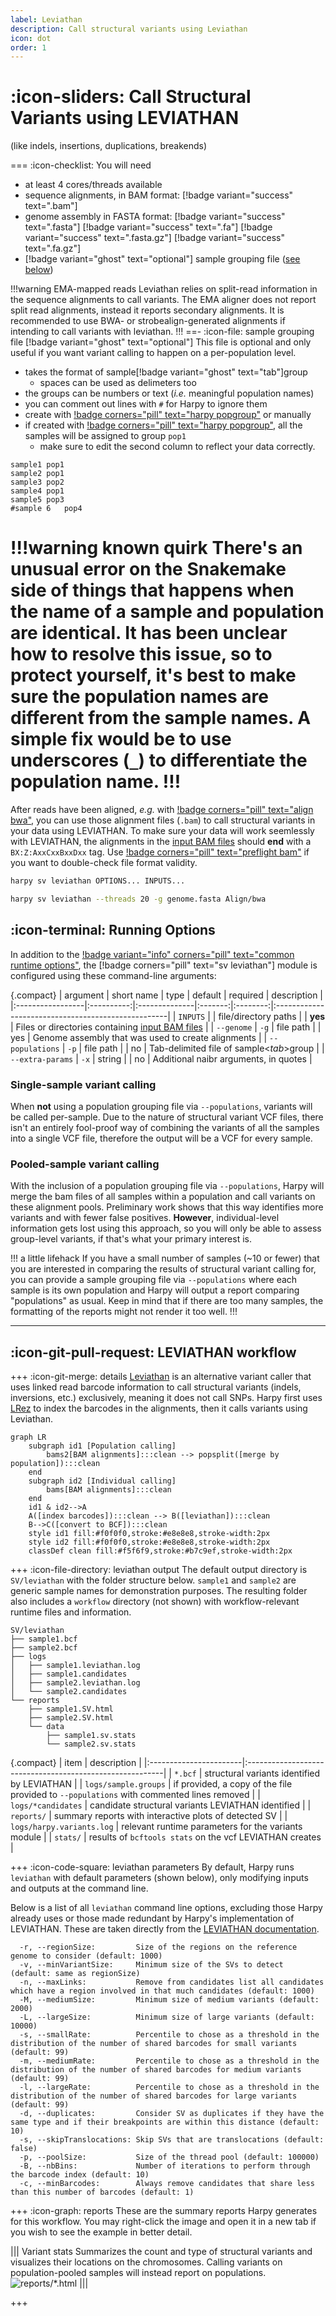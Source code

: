 ```yaml
---
label: Leviathan
description: Call structural variants using Leviathan
icon: dot
order: 1
---
```


# :icon-sliders: Call Structural Variants using LEVIATHAN
(like indels, insertions, duplications, breakends)

===  :icon-checklist: You will need
- at least 4 cores/threads available
- sequence alignments, in BAM format: [!badge variant="success" text=".bam"]
- genome assembly in FASTA format: [!badge variant="success" text=".fasta"] [!badge variant="success" text=".fa"] [!badge variant="success" text=".fasta.gz"] [!badge variant="success" text=".fa.gz"]
- [!badge variant="ghost" text="optional"] sample grouping file ([see below](#pooled-sample-variant-calling))

!!!warning EMA-mapped reads
Leviathan relies on split-read information in the sequence alignments to call variants. The EMA aligner
does not report split read alignments, instead it reports secondary alignments. It is recommended to use
BWA- or strobealign-generated alignments if intending to call variants with leviathan. 
!!!
==- :icon-file: sample grouping file  [!badge variant="ghost" text="optional"]
This file is optional and only useful if you want variant calling to happen on a per-population level.
- takes the format of sample[!badge variant="ghost" text="tab"]group
    - spaces can be used as delimeters too
- the groups can be numbers or text (_i.e._ meaningful population names)
- you can comment out lines with `#` for Harpy to ignore them
- create with [!badge corners="pill" text="harpy popgroup"](../other.md#popgroup) or manually
- if created with [!badge corners="pill" text="harpy popgroup"](../other.md#popgroup), all the samples will be assigned to group `pop1`
    - make sure to edit the second column to reflect your data correctly.

``` example file for --populations
sample1 pop1
sample2 pop1
sample3 pop2
sample4 pop1
sample5 pop3
#sample 6   pop4
```

!!!warning known quirk
There's an unusual error on the Snakemake side of things that happens when the name of a sample and population are identical.
It has been unclear how to resolve this issue, so to protect yourself, it's best to make sure the population names are different
from the sample names. A simple fix would be to use underscores (`_`) to differentiate the population name.
!!!
===

After reads have been aligned, _e.g._ with [!badge corners="pill" text="align bwa"](../Align/bwa.md), you can use those alignment files
(`.bam`) to call structural variants in your data using LEVIATHAN. To make sure your data
will work seemlessly with LEVIATHAN, the alignments in the [input BAM files](/commonoptions.md) should **end**
with a `BX:Z:AxxCxxBxxDxx` tag. Use [!badge corners="pill" text="preflight bam"](../preflight.md) if you want to double-check file
format validity.

```bash usage
harpy sv leviathan OPTIONS... INPUTS...
```

```bash example
harpy sv leviathan --threads 20 -g genome.fasta Align/bwa
```

## :icon-terminal: Running Options
In addition to the [!badge variant="info" corners="pill" text="common runtime options"](/commonoptions.md), the [!badge corners="pill" text="sv leviathan"] module is configured using these command-line arguments:

{.compact}
| argument         | short name | type          | default | required | description                                        |
|:-----------------|:----------:|:--------------|:-------:|:--------:|:---------------------------------------------------|
| `INPUTS`         |            | file/directory paths  |         | **yes**  | Files or directories containing [input BAM files](/commonoptions.md#input-arguments)     |
| `--genome`       |    `-g`    | file path     |         |    yes | Genome assembly that was used to create alignments    |
| `--populations`  |    `-p`    | file path     |         |    no             | Tab-delimited file of sample\<*tab*\>group         |
| `--extra-params` |    `-x`    | string        |         |    no             | Additional naibr arguments, in quotes              |

### Single-sample variant calling
When **not** using a population grouping file via `--populations`, variants will be called per-sample. 
Due to the nature of structural variant VCF files, there isn't an entirely fool-proof way 
of combining the variants of all the samples into a single VCF file, therefore the output will be a VCF for every sample.

### Pooled-sample variant calling
With the inclusion of a population grouping file via `--populations`, Harpy will merge the bam files of all samples within a 
population and call variants on these alignment pools. Preliminary work shows that this way identifies more variants and with fewer false 
positives. **However**, individual-level information gets lost using this approach, so you will only be able to assess 
group-level variants, if that's what your primary interest is.

!!! a little lifehack
If you have a small number of samples (~10 or fewer) that you are interested in comparing the results of structural variant calling for,
you can provide a sample grouping file via `--populations` where each sample is its own population and Harpy will output a report
comparing "populations" as usual. Keep in mind that if there are too many samples, the formatting of the reports might not render
it too well.
!!!

----

## :icon-git-pull-request: LEVIATHAN workflow
+++ :icon-git-merge: details
[Leviathan](https://github.com/morispi/LEVIATHAN) is an alternative variant caller that uses linked read barcode information 
to call structural variants (indels, inversions, etc.) exclusively, meaning it does not call SNPs. Harpy first uses [LRez](https://github.com/morispi/LRez) to index the barcodes 
in the alignments, then it calls variants using Leviathan.

```mermaid
graph LR
    subgraph id1 [Population calling]
        bams2[BAM alignments]:::clean --> popsplit([merge by population]):::clean
    end
    subgraph id2 [Individual calling]
        bams[BAM alignments]:::clean
    end
    id1 & id2-->A
    A([index barcodes]):::clean --> B([leviathan]):::clean
    B-->C([convert to BCF]):::clean
    style id1 fill:#f0f0f0,stroke:#e8e8e8,stroke-width:2px
    style id2 fill:#f0f0f0,stroke:#e8e8e8,stroke-width:2px
    classDef clean fill:#f5f6f9,stroke:#b7c9ef,stroke-width:2px
```
+++ :icon-file-directory: leviathan output
The default output directory is `SV/leviathan` with the folder structure below. `sample1` and `sample2` are generic sample names for demonstration purposes.
The resulting folder also includes a `workflow` directory (not shown) with workflow-relevant runtime files and information.

```
SV/leviathan
├── sample1.bcf
├── sample2.bcf
├── logs
│   ├── sample1.leviathan.log
│   ├── sample1.candidates
│   ├── sample2.leviathan.log
│   └── sample2.candidates
└── reports
    ├── sample1.SV.html
    ├── sample2.SV.html
    └── data
        ├── sample1.sv.stats
        └── sample2.sv.stats
```
{.compact}
| item                   | description                                              |
|:-----------------------|:---------------------------------------------------------|
| `*.bcf`                | structural variants identified by LEVIATHAN              |
| `logs/sample.groups`   | if provided, a copy of the file provided to `--populations` with commented lines removed  |
| `logs/*candidates`     | candidate structural variants LEVIATHAN identified       |
| `reports/`             | summary reports with interactive plots of detected SV    |
| `logs/harpy.variants.log` | relevant runtime parameters for the variants module  |
| `stats/`               | results of `bcftools stats` on the vcf LEVIATHAN creates |

+++ :icon-code-square: leviathan parameters
By default, Harpy runs `leviathan` with default parameters (shown below), only modifying inputs and outputs at the command line.

Below is a list of all `leviathan` command line options, excluding those Harpy already uses or those made redundant by Harpy's implementation of LEVIATHAN.
These are taken directly from the [LEVIATHAN documentation](https://github.com/morispi/LEVIATHAN).
``` LEVIATHAN arguments
  -r, --regionSize:         Size of the regions on the reference genome to consider (default: 1000)
  -v, --minVariantSize:     Minimum size of the SVs to detect (default: same as regionSize)
  -n, --maxLinks:           Remove from candidates list all candidates which have a region involved in that much candidates (default: 1000)
  -M, --mediumSize:         Minimum size of medium variants (default: 2000)
  -L, --largeSize:          Minimum size of large variants (default: 10000)
  -s, --smallRate:          Percentile to chose as a threshold in the distribution of the number of shared barcodes for small variants (default: 99)
  -m, --mediumRate:         Percentile to chose as a threshold in the distribution of the number of shared barcodes for medium variants (default: 99)
  -l, --largeRate:          Percentile to chose as a threshold in the distribution of the number of shared barcodes for large variants (default: 99)
  -d, --duplicates:         Consider SV as duplicates if they have the same type and if their breakpoints are within this distance (default: 10)
  -s, --skipTranslocations: Skip SVs that are translocations (default: false)
  -p, --poolSize:           Size of the thread pool (default: 100000)
  -B, --nbBins:             Number of iterations to perform through the barcode index (default: 10)
  -c, --minBarcodes:        Always remove candidates that share less than this number of barcodes (default: 1)
```
+++ :icon-graph: reports
These are the summary reports Harpy generates for this workflow. You may right-click
the image and open it in a new tab if you wish to see the example in better detail.

||| Variant stats
Summarizes the count and type of structural variants and visualizes their locations on
the chromosomes. Calling variants on population-pooled samples will instead report on populations.
![reports/*.html](/static/report_sv_leviathan.png)
|||

+++
